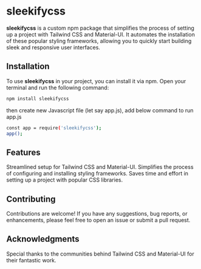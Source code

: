 # sleekifycss

**sleekifycss** is a custom npm package that simplifies the process of setting up a project with Tailwind CSS and Material-UI. It automates the installation of these popular styling frameworks, allowing you to quickly start building sleek and responsive user interfaces.

## Installation

To use **sleekifycss** in your project, you can install it via npm. Open your terminal and run the following command:

```bash
npm install sleekifycss
```

then create new Javascript file (let say app.js), add below command to run app.js
```bash
const app = require('sleekifycss');
app();
```

## Features
Streamlined setup for Tailwind CSS and Material-UI.
Simplifies the process of configuring and installing styling frameworks.
Saves time and effort in setting up a project with popular CSS libraries.

## Contributing
Contributions are welcome! If you have any suggestions, bug reports, or enhancements, please feel free to open an issue or submit a pull request.

## Acknowledgments
Special thanks to the communities behind Tailwind CSS and Material-UI for their fantastic work.
